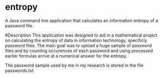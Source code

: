 # entropy
A Java command line application that calculates an information entropy of a password file.

#Description
This application was designed to aid in a mathematical project on calculating the entropy of data in information technology,
specificly password files.
The main goal was to upload a huge sample of password files and by counting occurences of each password and using processed
earlier formulas arrive at a numerical answer for the entropy.

The password sample used by me in my research is stored in the file passwords.txt
